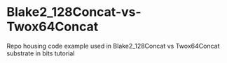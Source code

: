# Blake2_128Concat-vs-Twox64Concat
Repo housing code example used in Blake2_128Concat vs Twox64Concat substrate in bits tutorial
